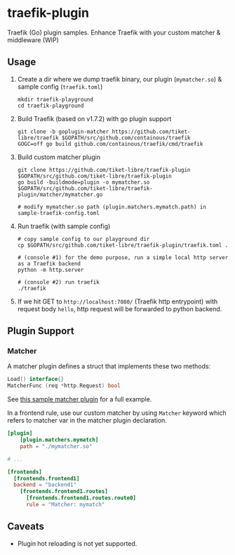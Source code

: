 # traefik-plugin
Traefik (Go) plugin samples. Enhance Traefik with your custom matcher &amp; middleware (WIP)


## Usage

1. Create a dir where we dump traefik binary, our plugin (`mymatcher.so`) & sample config (`traefik.toml`)
   ```
   mkdir traefik-playground
   cd traefik-playground
   ``` 
2. Build Traefik (based on v1.7.2) with go plugin support

    ```
    git clone -b goplugin-matcher https://github.com/tiket-libre/traefik $GOPATH/src/github.com/containous/traefik
    GOGC=off go build github.com/containous/traefik/cmd/traefik
    ```
3. Build custom matcher plugin

    ```
    git clone https://github.com/tiket-libre/traefik-plugin $GOPATH/src/github.com/tiket-libre/traefik-plugin
    go build -buildmode=plugin -o mymatcher.so $GOPATH/src/github.com/tiket-libre/traefik-plugin/matcher/mymatcher.go
    
   # modify mymatcher.so path (plugin.matchers.mymatch.path) in sample-traefik-config.toml
    ```
    
4. Run traefik (with sample config)
   
   ```
   # copy sample config to our playground dir
   cp $GOPATH/src/github.com/tiket-libre/traefik-plugin/traefik.toml .
   
   # (console #1) for the demo purpose, run a simple local http server as a Traefik backend
   python -m http.server
   
   # (console #2) run traefik
   ./traefik
   ```

5. If we hit GET to `http://localhost:7080/` (Traefik http entrypoint) with request body `hello`, http request will be forwarded to python backend.

## Plugin Support

### Matcher
A matcher plugin defines a struct that implements these two methods:
```go
Load() interface{}
MatcherFunc (req *http.Request) bool
```

See [this sample matcher plugin](https://github.com/tiket-libre/traefik-plugin/blob/master/matcher/mymatcher.go) for a full example.

In a frontend rule, use our custom matcher by using `Matcher` keyword which refers to matcher var in the matcher plugin declaration.

```toml
[plugin]
    [plugin.matchers.mymatch]
    path = "./mymatcher.so"

# ...

[frontends]
  [frontends.frontend1]
  backend = "backend1"
    [frontends.frontend1.routes]
      [frontends.frontend1.routes.route0]
      rule = "Matcher: mymatch"
```

## Caveats

- Plugin hot reloading is not yet supported.





